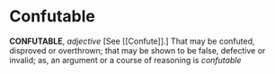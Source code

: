# Confutable

**CONFUTABLE**, _adjective_ \[See [[Confute]].\] That may be confuted, disproved or overthrown; that may be shown to be false, defective or invalid; as, an argument or a course of reasoning is _confutable_